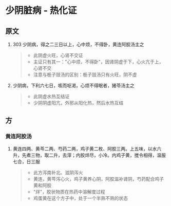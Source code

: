 # 少阴脏病 - 热化证
## 原文
1. 303 少阴病，得之二三日以上，心中烦，不得卧，黄连阿胶汤主之
    > * 此阴虚火旺，心肾不交证
    > * 主证只有其一："心中烦，不得卧"，因肾阴虚于下，心火亢于上，心肾不交
    > * 注意与栀子豉汤的区别：栀子豉汤只有火旺，阴不虚
2. 少阴病，下利六七日，咳而呕渇，心烦不得眠者，猪苓汤主之
    > * 此阴虚水热互结证
    > * 少阴阴虚阳亢，外邪从阳化热，然后水热互结

## 方
### 黄连阿胶汤
1. 黄连四两、黄芩二两、芍药二两，鸡子黄二枚、阿胶三两。上五味，以水六升，先煮三物，取二升，去滓；内胶烊尽，小冷。内鸡子黄，搅令相得，温服七合，日三服
    > * 此方泻南补北、滋阴泻火
    > * 黄连，黄芩泻心火，鸡子黄养心阴，阿胶滋补肾阴，芍药配合鸡子黄和阿胶
    > * "烊"，胶状物质在热药中溶解度过程
    > * 鸡蛋黄在这个方子中，处于一个半熟不熟的状态
